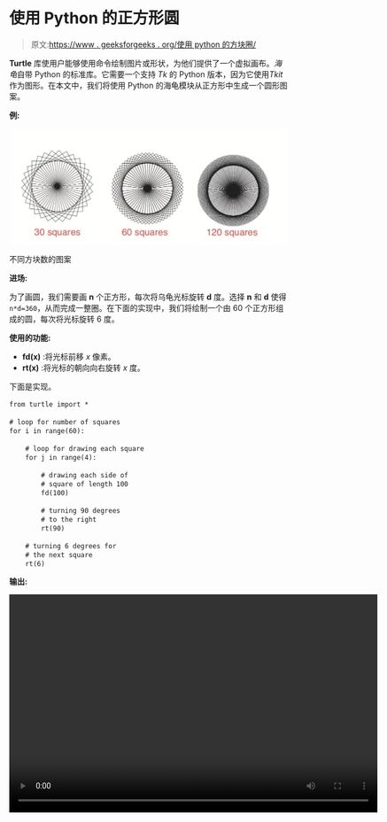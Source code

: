 # 使用 Python 的正方形圆

> 原文:[https://www . geeksforgeeks . org/使用 python 的方块圈/](https://www.geeksforgeeks.org/circle-of-squares-using-python/)

**Turtle** 库使用户能够使用命令绘制图片或形状，为他们提供了一个虚拟画布。*海龟*自带 Python 的标准库。它需要一个支持 *Tk* 的 Python 版本，因为它使用*Tkit*作为图形。在本文中，我们将使用 Python 的海龟模块从正方形中生成一个圆形图案。

**例:**

![](img/7a632af9a5473516e210d469a29651e1.png)

不同方块数的图案

**进场:**

为了画圆，我们需要画 **n** 个正方形，每次将乌龟光标旋转 **d** 度。选择 **n** 和 **d** 使得`n*d=360`，从而完成一整圈。在下面的实现中，我们将绘制一个由 60 个正方形组成的圆，每次将光标旋转 6 度。

**使用的功能:**

*   **fd(x)** :将光标前移 *x* 像素。
*   **rt(x)** :将光标的朝向向右旋转 *x* 度。

下面是实现。

```
from turtle import *

# loop for number of squares
for i in range(60):

    # loop for drawing each square
    for j in range(4):

        # drawing each side of
        # square of length 100 
        fd(100)

        # turning 90 degrees
        # to the right
        rt(90)

    # turning 6 degrees for
    # the next square
    rt(6)
```

**输出:**

<video class="wp-video-shortcode" id="video-417818-1" width="665" height="394" preload="metadata" controls=""><source type="video/mp4" src="https://media.geeksforgeeks.org/wp-content/uploads/20200522160726/recc.mp4?_=1">[https://media.geeksforgeeks.org/wp-content/uploads/20200522160726/recc.mp4](https://media.geeksforgeeks.org/wp-content/uploads/20200522160726/recc.mp4)</video>